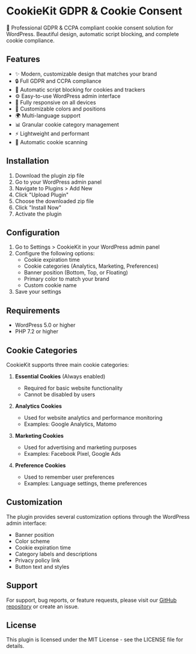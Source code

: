 # CookieKit GDPR & Cookie Consent

🍪 Professional GDPR & CCPA compliant cookie consent solution for WordPress. Beautiful design, automatic script blocking, and complete cookie compliance.

## Features

- ✨ Modern, customizable design that matches your brand
- 🔒 Full GDPR and CCPA compliance
- 🚀 Automatic script blocking for cookies and trackers
- ⚙️ Easy-to-use WordPress admin interface
- 📱 Fully responsive on all devices
- 🎨 Customizable colors and positions
- 🌍 Multi-language support
- 📊 Granular cookie category management
- ⚡ Lightweight and performant
- 🔄 Automatic cookie scanning

## Installation

1. Download the plugin zip file
2. Go to your WordPress admin panel
3. Navigate to Plugins > Add New
4. Click "Upload Plugin"
5. Choose the downloaded zip file
6. Click "Install Now"
7. Activate the plugin

## Configuration

1. Go to Settings > CookieKit in your WordPress admin panel
2. Configure the following options:
   - Cookie expiration time
   - Cookie categories (Analytics, Marketing, Preferences)
   - Banner position (Bottom, Top, or Floating)
   - Primary color to match your brand
   - Custom cookie name
3. Save your settings

## Requirements

- WordPress 5.0 or higher
- PHP 7.2 or higher

## Cookie Categories

CookieKit supports three main cookie categories:

1. **Essential Cookies** (Always enabled)

   - Required for basic website functionality
   - Cannot be disabled by users

2. **Analytics Cookies**

   - Used for website analytics and performance monitoring
   - Examples: Google Analytics, Matomo

3. **Marketing Cookies**

   - Used for advertising and marketing purposes
   - Examples: Facebook Pixel, Google Ads

4. **Preference Cookies**
   - Used to remember user preferences
   - Examples: Language settings, theme preferences

## Customization

The plugin provides several customization options through the WordPress admin interface:

- Banner position
- Color scheme
- Cookie expiration time
- Category labels and descriptions
- Privacy policy link
- Button text and styles

## Support

For support, bug reports, or feature requests, please visit our [GitHub repository](https://github.com/hypershiphq/react-cookie-manager) or create an issue.

## License

This plugin is licensed under the MIT License - see the LICENSE file for details.
